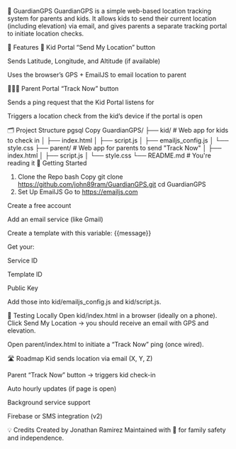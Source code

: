 📍 GuardianGPS
GuardianGPS is a simple web-based location tracking system for parents and kids.
It allows kids to send their current location (including elevation) via email, and gives parents a separate tracking portal to initiate location checks.

🔐 Features
👦 Kid Portal
“Send My Location” button

Sends Latitude, Longitude, and Altitude (if available)

Uses the browser’s GPS + EmailJS to email location to parent

👨‍👩‍👧 Parent Portal
“Track Now” button

Sends a ping request that the Kid Portal listens for

Triggers a location check from the kid’s device if the portal is open

🗂️ Project Structure
pgsql
Copy
GuardianGPS/
├── kid/              # Web app for kids to check in
│   ├── index.html
│   ├── script.js
│   ├── emailjs_config.js
│   └── style.css
├── parent/           # Web app for parents to send "Track Now"
│   ├── index.html
│   ├── script.js
│   └── style.css
└── README.md         # You're reading it
🚀 Getting Started
1. Clone the Repo
bash
Copy
git clone https://github.com/john89ram/GuardianGPS.git
cd GuardianGPS
2. Set Up EmailJS
Go to https://emailjs.com

Create a free account

Add an email service (like Gmail)

Create a template with this variable: {{message}}

Get your:

Service ID

Template ID

Public Key

Add those into kid/emailjs_config.js and kid/script.js.

🧪 Testing Locally
Open kid/index.html in a browser (ideally on a phone).
Click Send My Location → you should receive an email with GPS and elevation.

Open parent/index.html to initiate a “Track Now” ping (once wired).

🛣️ Roadmap
 Kid sends location via email (X, Y, Z)

 Parent “Track Now” button → triggers kid check-in

 Auto hourly updates (if page is open)

 Background service support

 Firebase or SMS integration (v2)

💡 Credits
Created by Jonathan Ramirez
Maintained with 💙 for family safety and independence.
